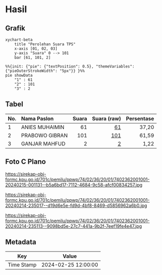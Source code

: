 # Hasil

## Grafik

```mermaid
xychart-beta
    title "Perolehan Suara TPS"
    x-axis [01, 02, 03]
    y-axis "Suara" 0 --> 101
    bar [61, 101, 2]
```

```mermaid
%%{init: {"pie": {"textPosition": 0.5}, "themeVariables": {"pieOuterStrokeWidth": "5px"}} }%%
pie showData
    "1" : 61
    "2" : 101
    "3" : 2
```

## Tabel

| No. | Nama Paslon    | Suara | Suara (raw) | Persentase |
|:--- |:-------------- | -----:| -----------:| ----------:|
| 1   | ANIES MUHAIMIN | 61    | [61][p-1]   | 37,20      |
| 2   | PRABOWO GIBRAN | 101   | [101][p-2]  | 61,59      |
| 3   | GANJAR MAHFUD  | 2     | [2][p-3]    | 1,22       |


[p-1]: https://github.com/gigit-pemilu/pemilu-2024-74-sulawesi-tenggara/blob/main/pilpres/hitung-suara/sub/74-sulawesi-tenggara/sub/02-konawe/sub/36-lalonggasumeeto/sub/2001-toli-toli/sub/001-tps/sub/paslon-1.txt
[p-2]: https://github.com/gigit-pemilu/pemilu-2024-74-sulawesi-tenggara/blob/main/pilpres/hitung-suara/sub/74-sulawesi-tenggara/sub/02-konawe/sub/36-lalonggasumeeto/sub/2001-toli-toli/sub/001-tps/sub/paslon-2.txt
[p-3]: https://github.com/gigit-pemilu/pemilu-2024-74-sulawesi-tenggara/blob/main/pilpres/hitung-suara/sub/74-sulawesi-tenggara/sub/02-konawe/sub/36-lalonggasumeeto/sub/2001-toli-toli/sub/001-tps/sub/paslon-3.txt

## Foto C Plano

https://sirekap-obj-formc.kpu.go.id/701c/pemilu/ppwp/74/02/36/20/01/7402362001001-20240215-001131--b5a6bd17-7112-4684-9c58-afcf00834257.jpg

https://sirekap-obj-formc.kpu.go.id/701c/pemilu/ppwp/74/02/36/20/01/7402362001001-20240214-235017--d19d6e5e-fd9d-4bf8-8469-d5856962a6b0.jpg

https://sirekap-obj-formc.kpu.go.id/701c/pemilu/ppwp/74/02/36/20/01/7402362001001-20240214-235113--9098bd5e-27c7-441a-9b2f-7eef19fe4e47.jpg


## Metadata

| Key        | Value               |
| ---------- | ------------------- |
| Time Stamp | 2024-02-25 12:00:00 |



